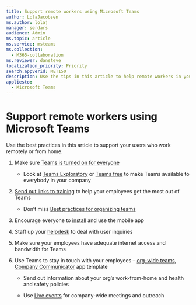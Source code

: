 ```yaml
---
title: Support remote workers using Microsoft Teams
author: LolaJacobsen
ms.author: lolaj
manager: serdars
audience: Admin
ms.topic: article
ms.service: msteams
ms.collection: 
  - M365-collaboration
ms.reviewer: dansteve
localization_priority: Priority
search.appverid: MET150
description: Use the tips in this article to help remote workers in your organization to be productive using Microsoft Teams
appliesto: 
  - Microsoft Teams
---
```


# Support remote workers using Microsoft Teams

Use the best practices in this article to support your users who work remotely or from home.

1.  Make sure [Teams is turned on for everyone](assign-teams-licenses.md)
    
      - Look at [Teams Exploratory](teams-exploratory.md) or [Teams free](https://support.office.com/article/Welcome-to-Microsoft-Teams-free-6d79a648-6913-4696-9237-ed13de64ae3c) to make Teams available to everybody in your company

2.  [Send out links to training](enduser-training.md) to help your employees get the most out of Teams
    
      - Don’t miss [Best practices for organizing teams](best-practices-organizing.md)

3.  Encourage everyone to [install](get-clients.md#mobile-clients) and use the mobile app

4.  Staff up your [helpdesk](troubleshoot-installation.md) to deal with user inquiries

5.  Make sure your employees have adequate internet access and bandwidth for Teams 

6.  Use Teams to stay in touch with your employees – [org-wide teams](create-an-org-wide-team.md), [Company Communicator](https://docs.microsoft.com/microsoftteams/platform/samples/app-templates#company-communicator) app template
    
      - Send out information about your org’s work-from-home and health and safety policies
    
      - Use [Live events](teams-live-events/what-are-teams-live-events.md) for company-wide meetings and outreach
